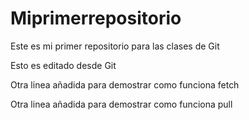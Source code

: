 # Miprimerrepositorio
Este es mi primer repositorio para las clases de Git

Esto es editado desde Git

Otra linea añadida para demostrar como funciona fetch

Otra linea añadida para demostrar como funciona pull
